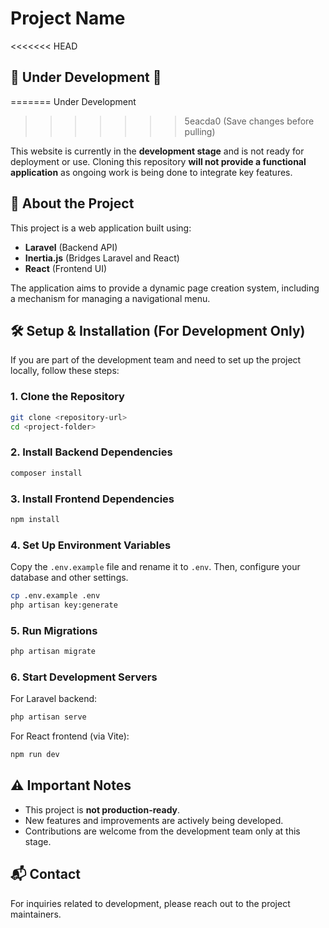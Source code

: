 # Project Name

<<<<<<< HEAD
## 🚧 Under Development 🚧
=======
Under Development
>>>>>>> 5eacda0 (Save changes before pulling)

This website is currently in the **development stage** and is not ready for deployment or use. Cloning this repository **will not provide a functional application** as ongoing work is being done to integrate key features.

## 📌 About the Project

This project is a web application built using:

- **Laravel** (Backend API)
- **Inertia.js** (Bridges Laravel and React)
- **React** (Frontend UI)

The application aims to provide a dynamic page creation system, including a mechanism for managing a navigational menu.

## 🛠️ Setup & Installation (For Development Only)

If you are part of the development team and need to set up the project locally, follow these steps:

### **1. Clone the Repository**
```sh
git clone <repository-url>
cd <project-folder>
```

### **2. Install Backend Dependencies**
```sh
composer install
```

### **3. Install Frontend Dependencies**
```sh
npm install
```

### **4. Set Up Environment Variables**
Copy the `.env.example` file and rename it to `.env`. Then, configure your database and other settings.
```sh
cp .env.example .env
php artisan key:generate
```

### **5. Run Migrations**
```sh
php artisan migrate
```

### **6. Start Development Servers**
For Laravel backend:
```sh
php artisan serve
```
For React frontend (via Vite):
```sh
npm run dev
```

## ⚠️ Important Notes
- This project is **not production-ready**.
- New features and improvements are actively being developed.
- Contributions are welcome from the development team only at this stage.

## 📬 Contact
For inquiries related to development, please reach out to the project maintainers.


